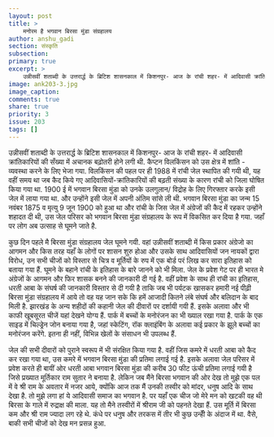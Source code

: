 ```yaml
---
layout: post
title: >
    मनोरम है भगवान बिरसा मुंडा संग्रहालय
author: anshu_gadi
section: संस्कृति
subsection:
primary: true
excerpt: >
    उन्नीसवीं शताब्दी के उत्तरार्द्ध के ब्रिटिश शासनकाल में किशनपुर- आज के रांची शहर- में आदिवासी क्रांतिकारियों की सँख्या में अचानक बढ़ोतरी होने लगी थी. कैप्टन विलकिंसन को उस क्षेत्र में शांति - व्यवस्था करने के लिए भेजा गया.
image: ank203-3.jpg
image_caption: 
comments: true
share: true
priority: 3
issue: 203
tags: []
---
```


उन्नीसवीं शताब्दी के उत्तरार्द्ध के ब्रिटिश शासनकाल में किशनपुर- आज के रांची शहर- में आदिवासी क्रांतिकारियों की सँख्या में अचानक बढ़ोतरी होने लगी थी. कैप्टन विलकिंसन को उस क्षेत्र में शांति - व्यवस्था करने के लिए भेजा गया. विलकिंसन की पहल पर ही 1988 में रांची जेल स्थापित की गयी थी, यह वहीं समय था जब कैद किये गए आदिवासियों-क्रांतिकारियों की बढ़ती संख्या के कारण रांची को जिला घोषित किया गया था. 1900 ई में भगवान बिरसा मुंडा को उनके उलगुलान/ विद्रोह के लिए गिरफ्तार करके इसी जेल में लाया गया था. और उन्होंने इसी जेल में अपनी अंतिम सांसे ली थी. भगवान बिरसा मुंडा का जन्म 15 नवंबर 1875  व  मृत्यु 9 जून 1900 को हुआ था और रांची के जिस जेल में अंग्रेजों की कैद में रहकर उन्होंने शहादत दी थी, उस जेल परिसर को भगवान बिरसा मुंडा संग्रहालय के रूप में विकसित कर दिया है गया. जहाँ पर लोग अब उत्साह से घूमने जाते है.

कुछ दिन पहले मै बिरसा मुंडा संग्रहालय जेल घूमने गयी. वहां उन्नीसवीं शताब्दी में किस प्रकार अंग्रेजो का आगमन और किस तरह यहाँ के लोगों पर शासन शुरु होआ और उसके साथ आदिवासियों जन नायकों द्वारा विरोध, उन सभी चीजों को विस्तार से चित्र व मूर्तियों के रुप में एक बोर्ड परं लिख कर सारा इतिहास को बताया गया हैं. घूमने के बहाने  रांची के इतिहास के बारे जानने को भी मिला. जेल के प्रवेश गेट पर ही भारत मे अंग्रेजों के आगमन और फिर शासक बनने की जानकारी दी गई है. वहीं प्रवेश के साथ ही रांची का इतिहास, धरती आबा के संघर्ष की जानकारी विस्तार से दी गयी है ताकि जब भी पर्यटक खासकर हमारी नई पीढ़ी बिरसा मुंडा संग्रहालय में आये तो वह यह जान सके कि हमें आजादी कितने लंबे संघर्ष और बलिदान के बाद मिली है. झारखंड के अन्य शहीदों की कहानी जेल की दीवारों पर दर्शायी गयी हैं. इसके अलावा और भी काफी खूबसूरत चीजें यहां देखने योग्य हैं. पार्क में बच्चों के मनोरंजन का भी ख्याल रखा गया है. पार्क के एक साइड में चिल्ड्रेन जोन बनाया गया है, जहां स्केटिंग, रॉक क्लाइंबिंग के अलावा कई प्रकार के झूले बच्चों का मनोरंजन करेंगे. इतना ही नहीं, विभिन्न खेलों के संसाधन भी उपलब्ध हैं.

जेल की सभी दीवारों को पुराने स्वरूप में भी संरक्षित किया गया है. वहीं जिस कमरे में धरती आबा को कैद कर रखा गया था, उस कमरे में भगवान बिरसा मुंडा की प्रतिमा लगाई गई है. इसके अलावा जेल परिसर में प्रवेश करते ही बायीं ओर धरती आबा भगवान बिरसा मुंडा की करीब 30 फीट ऊंची प्रतिमा लगाई गयी है जिसे प्रख्यात मूर्तिकार राम सुतार ने बनाया है. लेकिन जब मैंने बिरसा भगवान की ओर देख तो मुझे एक पल में वे श्री राम के अवतार में नजर आये, क्योंकि आज तक मैं उनकी तस्वीर को मांदर, धनुष आदि के साथ देखा है. तो मुझे लगा हां ये आदिवासी समाज का भगवान है. पर यहाँ एक चीज जो मेरे मन को खटकी वह थी बिरसा के गाले में रुद्राक्ष की माला. यह तो मैने तस्वीरों में श्रीराम जी को पहनते देखा हैं. उस मूर्ति में बिरसा कम और श्री राम ज्यादा लग रहे थे. कंधे पर धनुष और तरकस में तीर भी कुछ उन्हीें के अंदाज में था.  वैसे, बाकी सभी चीजों को देख मन प्रसन्न हुआ.